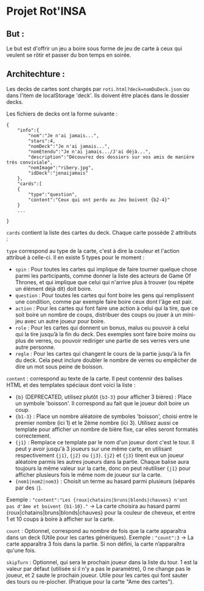 # Projet Rot'INSA

## But :

Le but est d'offrir un jeu a boire sous forme de jeu de carte à ceux qui veulent se rôtir et passer du bon temps en soirée.

## Architechture :

Les decks de cartes sont chargés par `roti.html?deck=nomDuDeck.json` ou dans l'item de localStorage 'deck'. Ils doivent être placés dans le dossier decks.

Les fichiers de decks ont la forme suivante :

	{
		"info":{
			"nom":"Je n'ai jamais...",
			"stars":4,
			"nomDeck":"Je n'ai jamais...",
			"nomEtendu":"Je n'ai jamais.../J'ai déjà...",
			"description":"Découvrez des dossiers sur vos amis de manière très conviviale",
			"nomImage":"ribery.jpg",
			"idDeck":"jenaijamais"
		},
		"cards":[
		{
			"type":"question",
			"content":"Ceux qui ont perdu au Jeu boivent {b2-4}"
		}
		...

	}

`cards` contient la liste des cartes du deck. Chaque carte possède 2 attributs :

`type` correspond au type de la carte, c'est à dire la couleur et l'action attribué à celle-ci. Il en existe 5 types pour le moment :

 - `spin` : Pour toutes les cartes qui implique de faire tourner quelque chose parmi les participants, comme donner la liste des acteurs de Game Of Thrones, et qui implique que celui qui n'arrive plus à trouver (ou répète un élément déjà dit) doit boire.
 - `question` : Pour toutes les cartes qui font boire les gens qui remplissent une condition, comme par exemple faire boire ceux dont l'âge est pair.
 - `action` : Pour les cartes qui font faire une action à celui qui la tire, que ce soit boire un nombre de coups, distribuer des coups ou jouer à un mini-jeu avec un autre joueur pour boire.
 - `role` : Pour les cartes qui donnent un bonus, malus ou pouvoir à celui qui la tire jusqu’à la fin du deck. Des exemples sont faire boire moins ou plus de verres, ou pouvoir rediriger une partie de ses verres vers une autre personne.
 - `regle` : Pour les cartes qui changent le cours de la partie jusqu'à la fin du deck. Cela peut inclure doubler le nombre de verres ou empêcher de dire un mot sous peine de boisson.

`content` : correspond au texte de la carte. Il peut contennir des balises HTML et des templates spéciaux dont voici la liste :

 - `{b}` (DEPRECATED, utilisez plutôt `{b3-3}` pour afficher 3 bières) : Place un symbole 'boisson'. Il correspond au fait que le joueur doit boire un coup.
 - `{b1-3}` : Place un nombre aléatoire de symboles 'boisson', choisi entre le premier nombre (ici 1) et le 2ème nombre (ici 3). Utilisez aussi ce template pour afficher un nombre de bière fixe, car elles seront formatés correctement.  
 - `{j1}` : Remplace ce template par le nom d'un joueur dont c'est le tour. Il peut y avoir jusqu'à 3 joueurs sur une même carte, en utilisant respectivement `{j1}`, `{j2}` ou `{j3}`. `{j2}` et `{j3}` tirent eux un joueur aléatoire parmis les autres joueurs dans la partie. Chaque balise aura toujours la même valeur sur la carte, donc on peut réutiliser `{j1}` pour afficher plusieurs fois le même nom de joueur sur la carte.
 - `{nom1|nom2|nom3}` : Choisit un terme au hasard parmi plusieurs (séparés par des `|`).

Exemple : `"content":"Les {roux|chatains|bruns|blonds|chauves} n'ont pas d'âme et boivent {b1-10}."` -> La carte choisira au hasard parmi {roux|chatains|bruns|blonds|chauves} pour la couleur de cheveux, et entre 1 et 10 coups à boire à afficher sur la carte.

`count` : Optionnel, correspond au nombre de fois que la carte apparaîtra dans un deck (Utile pour les cartes génériques). Exemple : `"count":3` -> La carte apparaîtra 3 fois dans la partie. Si non défini, la carte n’apparaîtra qu'une fois.

`skipTurn` : Optionnel, qui sera le prochain joueur dans la liste du tour. 1 est la valeur par défaut (utilisée si il n'y a pas le paramètre), 0 ne change pas le joueur, et 2 saute le prochain joueur. Utile pour les cartes qui font sauter des tours ou re-piocher. (Pratique pour la carte "Ame des cartes").

